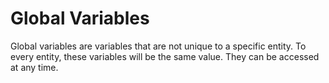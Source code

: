 # Global Variables

Global variables are variables that are not unique to a specific entity. To every entity, these variables will be the same value. They can be accessed at any time.
